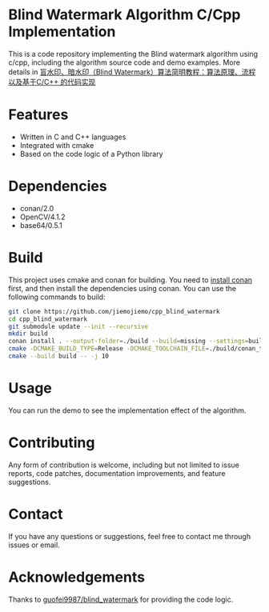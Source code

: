 # Blind Watermark Algorithm C/Cpp Implementation
This is a code repository implementing the Blind watermark algorithm using c/cpp, including the algorithm source code and demo examples.
More details in [盲水印、暗水印（Blind Watermark）算法简明教程：算法原理、流程以及基于C/C++ 的代码实现](https://blog.csdn.net/weiwei9363/article/details/136175834)

# Features
+ Written in C and C++ languages
+ Integrated with cmake
+ Based on the code logic of a Python library

# Dependencies
+ conan/2.0
+ OpenCV/4.1.2 
+ base64/0.5.1

# Build
This project uses cmake and conan for building. You need to [install conan](https://docs.conan.io/2/installation.html) first, and then install the dependencies using conan.
You can use the following commands to build:

```bash
git clone https://github.com/jiemojiemo/cpp_blind_watermark
cd cpp_blind_watermark
git submodule update --init --recursive
mkdir build
conan install . --output-folder=./build --build=missing --settings=build_type=Release
cmake -DCMAKE_BUILD_TYPE=Release -DCMAKE_TOOLCHAIN_FILE=./build/conan_toolchain.cmake -B build -S .
cmake --build build -- -j 10
```

# Usage
You can run the demo to see the implementation effect of the algorithm.

# Contributing
Any form of contribution is welcome, including but not limited to issue reports, code patches, documentation improvements, and feature suggestions.

# Contact
If you have any questions or suggestions, feel free to contact me through issues or email.

# Acknowledgements
Thanks to [guofei9987/blind_watermark](https://github.com/guofei9987/blind_watermark) for providing the code logic.
